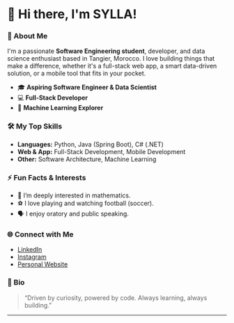 # 👋 Hi there, I'm SYLLA!

### 🚀 About Me
I'm a passionate **Software Engineering student**, developer, and data science enthusiast based in Tangier, Morocco. I love building things that make a difference, whether it's a full-stack web app, a smart data-driven solution, or a mobile tool that fits in your pocket.

- 🎓 **Aspiring Software Engineer & Data Scientist**
- 💻 **Full-Stack Developer**
- 🧠 **Machine Learning Explorer**

### 🛠️ My Top Skills
- **Languages:** Python, Java (Spring Boot), C# (.NET)
- **Web & App:** Full-Stack Development, Mobile Development
- **Other:** Software Architecture, Machine Learning

### ⚡ Fun Facts & Interests
- 📐 I’m deeply interested in mathematics.
- ⚽ I love playing and watching football (soccer).
- 🗣️ I enjoy oratory and public speaking.

### 🌐 Connect with Me
- [LinkedIn](https://www.linkedin.com/in/nfaly-sylla) <!-- Replace # with your LinkedIn URL -->
- [Instagram](https://www.instagram.com/sylla.rmss) <!-- Replace # with your Twitter URL -->
- [Personal Website](https://syllanfaly.netlify.app) <!-- Replace # with your website if you have one -->

### 📝 Bio
> “Driven by curiosity, powered by code. Always learning, always building.”

---

<!--
**rmss00-2synf/rmss00-2synf** is a ✨ special ✨ repository because its `README.md` (this file) appears on your GitHub profile.
-->
